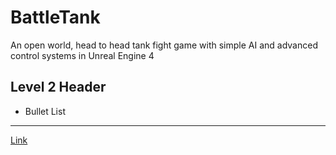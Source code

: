 # BattleTank
An open world, head to head tank fight game with simple AI and advanced control systems in Unreal Engine 4

## Level 2 Header
* Bullet List

---
[Link](http://sonderblohm.net/)
